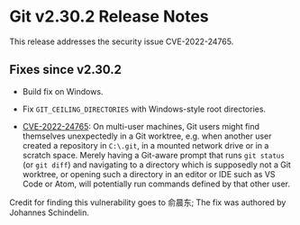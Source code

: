Git v2.30.2 Release Notes
=========================

This release addresses the security issue CVE-2022-24765.

Fixes since v2.30.2
-------------------

 * Build fix on Windows.

 * Fix `GIT_CEILING_DIRECTORIES` with Windows-style root directories.

 * [CVE-2022-24765](https://nvd.nist.gov/vuln/detail/CVE-2022-24765):
   On multi-user machines, Git users might find themselves
   unexpectedly in a Git worktree, e.g. when another user created a
   repository in `C:\.git`, in a mounted network drive or in a
   scratch space. Merely having a Git-aware prompt that runs `git
   status` (or `git diff`) and navigating to a directory which is
   supposedly not a Git worktree, or opening such a directory in an
   editor or IDE such as VS Code or Atom, will potentially run
   commands defined by that other user.

Credit for finding this vulnerability goes to 俞晨东; The fix was
authored by Johannes Schindelin.
